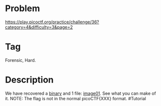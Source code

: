 # Problem
https://play.picoctf.org/practice/challenge/36?category=4&difficulty=3&page=2
# Tag
Forensic, Hard.
# Description
We have recovered a [binary](https://jupiter.challenges.picoctf.org/static/c09444bcd3737284f3c046e700f2b7de/mystery) and 1 file: [image01](https://jupiter.challenges.picoctf.org/static/c09444bcd3737284f3c046e700f2b7de/output). See what you can make of it. NOTE: The flag is not in the normal picoCTF{XXX} format.
#Tutorial


